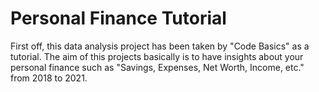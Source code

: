 # Personal Finance Tutorial
First off, this data analysis project has been taken by "Code Basics" as a tutorial. The aim of this projects basically is to have insights about your personal finance such as "Savings, Expenses, Net Worth, Income, etc." from 2018 to 2021.

